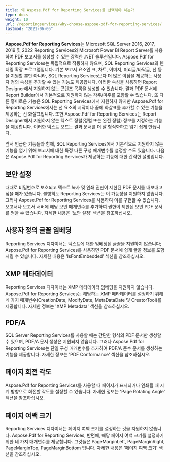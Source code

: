 ```yaml
---
title: 왜 Aspose.Pdf for Reporting Services를 선택해야 하는가
type: docs
weight: 10
url: /reportingservices/why-choose-aspose-pdf-for-reporting-services/
lastmod: "2021-06-05"
---
```


**Aspose.Pdf for Reporting Services**는 Microsoft SQL Server 2016, 2017, 2019 및 2022 Reporting Services와 Microsoft Power BI Report Server를 사용하여 PDF 보고서를 생성할 수 있는 강력한 .NET 솔루션입니다. Aspose.Pdf for Reporting Services는 독립적으로 작동하지 않으며, SQL Reporting Services의 렌더링 확장 프로그램입니다. 기본 보고서 요소인 표, 차트, 이미지, 머리글/바닥글, 선 등을 지원할 뿐만 아니라, SQL Reporting Services보다 더 많은 이점을 제공하는 사용자 정의 속성을 추가할 수 있는 기능도 제공합니다. 이러한 속성을 사용하면 Report Designer에서 지원하지 않는 콘텐츠 목록을 생성할 수 있습니다. 결과 PDF 문서에 Report Builder에서 기본적으로 지원하지 않는 각주/미주를 포함할 수 있습니다. 또 다른 흥미로운 기능은 SQL Reporting Services에서 지원하지 않지만 Aspose.Pdf for Reporting Services에서는 선 요소의 시작이나 끝에 화살표를 추가할 수 있는 기능을 제공하는 선 화살표입니다. 또한 Aspose.Pdf for Reporting Services는 Report Designer에서 지원하지 않는 텍스트 정렬(정렬 또는 완전 정렬) 정보를 지정하는 기능을 제공합니다. 이러한 텍스트 모드는 결과 문서를 더 잘 형식화하고 읽기 쉽게 만듭니다.

앞서 언급한 기능들과 함께, SQL Reporting Services에서 기본적으로 지원하지 않는 기능을 얻기 위해 보고서에 대한 특정 다른 구성 매개변수를 설정할 수도 있습니다. 다음은 Aspose.Pdf for Reporting Services가 제공하는 기능에 대한 간략한 설명입니다.

## 보안 설정

때때로 비밀번호로 보호되고 텍스트 복사 및 인쇄 권한이 제한된 PDF 문서를 내보내고 싶을 때가 있습니다. 불행히도 Reporting Services는 이 가능성을 지원하지 않습니다. 그러나 Aspose.Pdf for Reporting Services를 사용하여 이를 구현할 수 있습니다. 보고서나 보고서 서버에 해당 보안 매개변수를 추가하여 권한이 제한된 보안 PDF 문서를 얻을 수 있습니다. 자세한 내용은 '보안 설정' 섹션을 참조하십시오.

## 사용자 정의 글꼴 임베딩

Reporting Services 디자이너는 텍스트에 대한 임베딩된 글꼴을 지원하지 않습니다; Aspose.Pdf for Reporting Services를 사용하면 PDF 문서에 쉽게 글꼴 정보를 포함시킬 수 있습니다. 자세한 내용은 'IsFontEmbedded' 섹션을 참조하십시오.

## XMP 메타데이터

Reporting Services 디자이너는 XMP 메타데이터 임베딩을 지원하지 않습니다. Aspose.Pdf for Reporting Services는 해당하는 XMP 메타데이터를 설정하기 위해 네 가지 매개변수(CreationDate, ModifyDate, MetaDataDate 및 CreatorTool)를 제공합니다. 자세한 정보는 'XMP Metadata' 섹션을 참조하십시오.

## PDF/A

SQL Server Reporting Services를 사용할 때는 간단한 형식의 PDF 문서만 생성할 수 있으며, PDF/A 문서 생성은 지원되지 않습니다. 그러나 Aspose.Pdf for Reporting Services는 단일 구성 매개변수를 추가하여 PDF/A 준수 문서를 생성하는 기능을 제공합니다. 자세한 정보는 'PDF Conformance' 섹션을 참조하십시오.

## 페이지 회전 각도

Aspose.Pdf for Reporting Services를 사용할 때 페이지가 표시되거나 인쇄될 때 시계 방향으로 회전할 각도를 설정할 수 있습니다. 자세한 정보는 'Page Rotating Angle' 섹션을 참조하십시오.

## 페이지 여백 크기

Reporting Services 디자이너는 페이지 여백 크기를 설정하는 것을 지원하지 않습니다. Aspose.Pdf for Reporting Services, 반면에, 해당 페이지 여백 크기를 설정하기 위한 네 가지 매개변수를 제공합니다. 그것들은 PageMarginLeft, PageMarginRight, PageMarginTop, PageMarginBottom 입니다. 자세한 내용은 '페이지 여백 크기' 섹션을 참조하십시오.